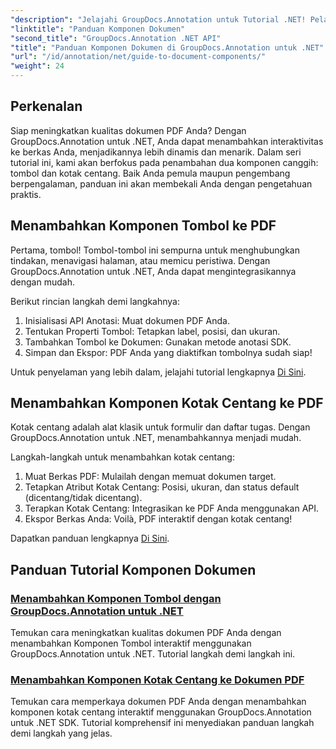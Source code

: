 ```yaml
---
"description": "Jelajahi GroupDocs.Annotation untuk Tutorial .NET! Pelajari langkah demi langkah cara menambahkan tombol dan kotak centang interaktif ke dokumen PDF dengan mudah."
"linktitle": "Panduan Komponen Dokumen"
"second_title": "GroupDocs.Annotation .NET API"
"title": "Panduan Komponen Dokumen di GroupDocs.Annotation untuk .NET"
"url": "/id/annotation/net/guide-to-document-components/"
"weight": 24
---
```


## Perkenalan

Siap meningkatkan kualitas dokumen PDF Anda? Dengan GroupDocs.Annotation untuk .NET, Anda dapat menambahkan interaktivitas ke berkas Anda, menjadikannya lebih dinamis dan menarik. Dalam seri tutorial ini, kami akan berfokus pada penambahan dua komponen canggih: tombol dan kotak centang. Baik Anda pemula maupun pengembang berpengalaman, panduan ini akan membekali Anda dengan pengetahuan praktis.  

## Menambahkan Komponen Tombol ke PDF  

Pertama, tombol! Tombol-tombol ini sempurna untuk menghubungkan tindakan, menavigasi halaman, atau memicu peristiwa. Dengan GroupDocs.Annotation untuk .NET, Anda dapat mengintegrasikannya dengan mudah.  

Berikut rincian langkah demi langkahnya:  
1. Inisialisasi API Anotasi: Muat dokumen PDF Anda.  
2. Tentukan Properti Tombol: Tetapkan label, posisi, dan ukuran.  
3. Tambahkan Tombol ke Dokumen: Gunakan metode anotasi SDK.  
4. Simpan dan Ekspor: PDF Anda yang diaktifkan tombolnya sudah siap!  

Untuk penyelaman yang lebih dalam, jelajahi tutorial lengkapnya [Di Sini](./adding-button-component/).  

## Menambahkan Komponen Kotak Centang ke PDF  

Kotak centang adalah alat klasik untuk formulir dan daftar tugas. Dengan GroupDocs.Annotation untuk .NET, menambahkannya menjadi mudah.  

Langkah-langkah untuk menambahkan kotak centang:  
1. Muat Berkas PDF: Mulailah dengan memuat dokumen target.  
2. Tetapkan Atribut Kotak Centang: Posisi, ukuran, dan status default (dicentang/tidak dicentang).  
3. Terapkan Kotak Centang: Integrasikan ke PDF Anda menggunakan API.  
4. Ekspor Berkas Anda: Voilà, PDF interaktif dengan kotak centang!  

Dapatkan panduan lengkapnya [Di Sini](./adding-checkbox-component/).  

## Panduan Tutorial Komponen Dokumen
### [Menambahkan Komponen Tombol dengan GroupDocs.Annotation untuk .NET](./adding-button-component/)
Temukan cara meningkatkan kualitas dokumen PDF Anda dengan menambahkan Komponen Tombol interaktif menggunakan GroupDocs.Annotation untuk .NET. Tutorial langkah demi langkah ini.
### [Menambahkan Komponen Kotak Centang ke Dokumen PDF](./adding-checkbox-component/)
Temukan cara memperkaya dokumen PDF Anda dengan menambahkan komponen kotak centang interaktif menggunakan GroupDocs.Annotation untuk .NET SDK. Tutorial komprehensif ini menyediakan panduan langkah demi langkah yang jelas.